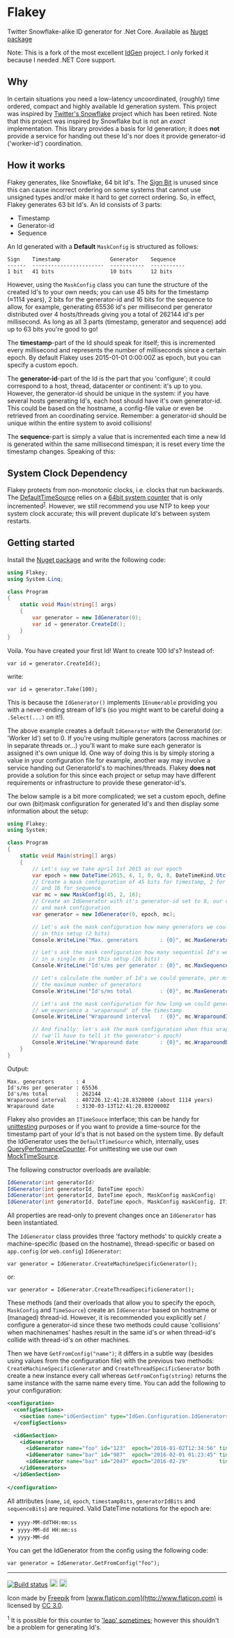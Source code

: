 # Flakey
Twitter Snowflake-alike ID generator for .Net Core. Available as [Nuget package](https://www.nuget.org/packages/Flakey)

Note:  This is a fork of the most excellent [IdGen](https://github.com/RobThree/IdGen) project.  I only forked it because I needed .NET Core support.  

## Why

In certain situations you need a low-latency uncoordinated, (roughly) time ordered, compact and highly available Id generation system. This project was inspired by [Twitter's Snowflake](https://github.com/twitter/snowflake) project which has been retired. Note that this project was inspired by Snowflake but is not an *exact* implementation. This library provides a basis for Id generation; it does **not** provide a service for handing out these Id's nor does it provide generator-id ('worker-id') coordination.

## How it works

Flakey generates, like Snowflake, 64 bit Id's. The [Sign Bit](https://en.wikipedia.org/wiki/Sign_bit) is unused since this can cause incorrect ordering on some systems that cannot use unsigned types and/or make it hard to get correct ordering. So, in effect, Flakey generates 63 bit Id's. An Id consists of 3 parts:

* Timestamp
* Generator-id
* Sequence 

An Id generated with a **Default** `MaskConfig` is structured as follows: 

    Sign    Timestamp                Generator    Sequence
    ------  -----------------------  -----------  -----------
    1 bit   41 bits                  10 bits      12 bits 


However, using the `MaskConfig` class you can tune the structure of the created Id's to your own needs; you can use 45 bits for the timestamp (≈1114 years), 2 bits for the generator-id and 16 bits for the sequence to allow, for example, generating 65536 id's per millisecond per generator distributed over 4 hosts/threads giving you a total of 262144 id's per millisecond. As long as all 3 parts (timestamp, generator and sequence) add up to 63 bits you're good to go!

The **timestamp**-part of the Id should speak for itself; this is incremented every millisecond and represents the number of milliseconds since a certain epoch. By default Flakey uses 2015-01-01 0:00:00Z as epoch, but you can specify a custom epoch.

The **generator-id**-part of the Id is the part that you 'configure'; it could correspond to a host, thread, datacenter or continent: it's up to you. However, the generator-id should be unique in the system: if you have several hosts generating Id's, each host should have it's own generator-id. This could be based on the hostname, a config-file value or even be retrieved from an coordinating service. Remember: a generator-id should be unique within the entire system to avoid collisions!

The **sequence**-part is simply a value that is incremented each time a new Id is generated within the same millisecond timespan; it is reset every time the timestamp changes. Speaking of this:

## System Clock Dependency

Flakey protects from non-monotonic clocks, i.e. clocks that run backwards. The [DefaultTimeSource](https://github.com/joshclark/Flakey/blob/master/src/Flakey/DefaultTimeSource.cs) relies on a [64bit system counter](https://msdn.microsoft.com/en-us/library/windows/desktop/ms644904.aspx) that is only incremented<sup>[1](#note1)</sup>. However, we still recommend you use NTP to keep your system clock accurate; this will prevent duplicate Id's between system restarts.

## Getting started

Install the [Nuget package](https://www.nuget.org/packages/Flakey) and write the following code:

```c#
using Flakey;
using System.Linq;

class Program
{
    static void Main(string[] args)
    {
        var generator = new IdGenerator(0);
        var id = generator.CreateId();
    }
}
```

Voila. You have created your first Id! Want to create 100 Id's? Instead of:

`var id = generator.CreateId();`

write:

`var id = generator.Take(100);`

This is because the `IdGenerator()` implements `IEnumerable` providing you with a never-ending stream of Id's (so you might want to be careful doing a `.Select(...)` on it!).

The above example creates a default `IdGenerator` with the GeneratorId (or: 'Worker Id') set to 0. If you're using multiple generators (across machines or in separate threads or...) you'll want to make sure each generator is assigned it's own unique Id. One way of doing this is by simply storing a value in your configuration file for example, another way may involve a service handing out GeneratorId's to machines/threads. Flakey **does not** provide a solution for this since each project or setup may have different requirements or infrastructure to provide these generator-id's.

The below sample is a bit more complicated; we set a custom epoch, define our own (bit)mask configuration for generated Id's and then display some information about the setup:

```c#
using Flakey;
using System;

class Program
{
    static void Main(string[] args)
    {
        // Let's say we take april 1st 2015 as our epoch
        var epoch = new DateTime(2015, 4, 1, 0, 0, 0, DateTimeKind.Utc);
        // Create a mask configuration of 45 bits for timestamp, 2 for generator-id 
        // and 16 for sequence
        var mc = new MaskConfig(45, 2, 16);
        // Create an IdGenerator with it's generator-id set to 0, our custom epoch 
        // and mask configuration
        var generator = new IdGenerator(0, epoch, mc);

        // Let's ask the mask configuration how many generators we could instantiate 
        // in this setup (2 bits)
        Console.WriteLine("Max. generators       : {0}", mc.MaxGenerators);

        // Let's ask the mask configuration how many sequential Id's we could generate 
        // in a single ms in this setup (16 bits)
        Console.WriteLine("Id's/ms per generator : {0}", mc.MaxSequenceIds);

        // Let's calculate the number of Id's we could generate, per ms, should we use
        // the maximum number of generators
        Console.WriteLine("Id's/ms total         : {0}", mc.MaxGenerators * mc.MaxSequenceIds);

        // Let's ask the mask configuration for how long we could generate Id's before
        // we experience a 'wraparound' of the timestamp
        Console.WriteLine("Wraparound interval   : {0}", mc.WraparoundInterval());

        // And finally: let's ask the mask configuration when this wraparound will happen
        // (we'll have to tell it the generator's epoch)
        Console.WriteLine("Wraparound date       : {0}", mc.WraparoundDate(generator.Epoch).ToString("O"));
    }
}
```

Output:
```
Max. generators       : 4
Id's/ms per generator : 65536
Id's/ms total         : 262144
Wraparound interval   : 407226.12:41:28.8320000 (about 1114 years)
Wraparound date       : 3130-03-13T12:41:28.8320000Z
```

Flakey also provides an `ITimeSouce` interface; this can be handy for [unittesting](test/Flakey.Tests/IdGenTests.cs) purposes or if you want to provide a time-source for the timestamp part of your Id's that is not based on the system time. By default the IdGenerator uses the `DefaultTimeSource` which, internally, uses [QueryPerformanceCounter](https://msdn.microsoft.com/en-us/library/windows/desktop/ms644904.aspx). For unittesting we use our own [MockTimeSource](IdGenTests/MockTimeSource.cs).

The following constructor overloads are available:

```c#
IdGenerator(int generatorId)
IdGenerator(int generatorId, DateTime epoch)
IdGenerator(int generatorId, DateTime epoch, MaskConfig maskConfig)
IdGenerator(int generatorId, DateTime epoch, MaskConfig maskConfig, ITimeSource timeSource)
```

All properties are read-only to prevent changes once an `IdGenerator` has been instantiated.

The `IdGenerator` class provides three 'factory methods' to quickly create a machine-specific (based on the hostname), thread-specific or based on `app.config` (or `web.config`) `IdGenerator`:

`var generator = IdGenerator.CreateMachineSpecificGenerator();`

or:

`var generator = IdGenerator.CreateThreadSpecificGenerator();`

These methods (and their overloads that allow you to specify the epoch, `MaskConfig` and `TimeSource`) create an `IdGenerator` based on hostname or (managed) thread-id. However, it is recommended you explicitly set / configure a generator-id since these two methods could cause 'collisions' when machinenames' hashes result in the same id's or when thread-id's collide with thread-id's on other machines.

Then we have `GetFromConfig("name")`; it differs in a subtle way (besides using values from the configuration file) with the previous two methods: `CreateMachineSpecificGenerator` and `CreateThreadSpecificGenerator` both create a new instance every call whereas `GetFromConfig(string)` returns the same instance with the same name every time. You can add the following to your configuration:

```xml
<configuration>
  <configSections>
    <section name="idGenSection" type="IdGen.Configuration.IdGeneratorsSection, IdGen" />
  </configSections>

  <idGenSection>
    <idGenerators>
      <idGenerator name="foo" id="123"  epoch="2016-01-02T12:34:56" timestampBits="39" generatorIdBits="11" sequenceBits="13" />
      <idGenerator name="bar" id="987"  epoch="2016-02-01 01:23:45" timestampBits="20" generatorIdBits="21" sequenceBits="22" />
      <idGenerator name="baz" id="2047" epoch="2016-02-29"          timestampBits="21" generatorIdBits="21" sequenceBits="21" />
    </idGenerators>
  </idGenSection>
  
</configuration>
```

All attributes (`name`, `id`, `epoch`, `timestampBits`, `generatorIdBits` and `sequenceBits`) are required. Valid DateTime notations for the epoch are:

* `yyyy-MM-ddTHH:mm:ss`
* `yyyy-MM-dd HH:mm:ss`
* `yyyy-MM-dd`

You can get the IdGenerator from the config using the following code:

`var generator = IdGenerator.GetFromConfig("foo");`

<hr>

[![Build status](https://ci.appveyor.com/api/projects/status/24wqqq91u0arkf5t)](https://ci.appveyor.com/project/RobIII/idgen) <a href="https://www.nuget.org/packages/IdGen/"><img src="http://img.shields.io/nuget/v/IdGen.svg?style=flat-square" alt="NuGet version" height="18"></a> <a href="https://www.nuget.org/packages/IdGen/"><img src="http://img.shields.io/nuget/dt/IdGen.svg?style=flat-square" alt="NuGet downloads" height="18"></a>

Icon made by [Freepik](http://www.flaticon.com/authors/freepik) from [www.flaticon.com](http://www.flaticon.com) is licensed by [CC 3.0](http://creativecommons.org/licenses/by/3.0/).

<sup><a name="note1">1</a></sup> It is possible for this counter to ['leap' sometimes](https://support.microsoft.com/en-us/kb/274323/en-gb); however this shouldn't be a problem for generating Id's.
